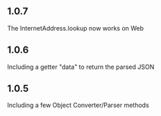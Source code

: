 ## 1.0.7
The InternetAddress.lookup now works on Web

## 1.0.6

Including a getter "data" to return the parsed JSON

## 1.0.5

Including a few Object Converter/Parser methods